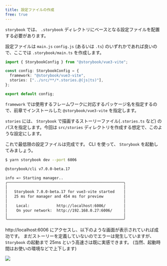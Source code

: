 ```yaml
---
title: 設定ファイルの作成
free: true
---
```


`storybook` では、 `.storybook` ディレクトリにベースとなる設定ファイルを配置する必要があります。

設定ファイルは `main.js` `config.js` (あるいは `.ts`) のいずれかであれば良いので、ここでは `.storybook/main.ts` を作成します。

```ts:.storybook/main.ts
import { StorybookConfig } from "@storybook/vue3-vite";

const config: StorybookConfig = {
  framework: "@storybook/vue3-vite",
  stories: ["../src/**/*.stories.@(js|ts)"],
};

export default config;
```

`framework` では使用するフレームワークに対応するパッケージ名を指定するので、前章でインストールした `@storybook/vue3-vite` を指定します。

`stories` には、 `Storybook` で描画するストーリーファイル(`.stories.ts` など) のパスを指定します。今回は `src/stories` ディレクトリを作成する想定で、このような設定にします。

これで最低限の設定ファイルは完成です。 CLI を使って、 `Storybook` を起動してみましょう。

```bash
$ yarn storybook dev --port 6006

@storybook/cli v7.0.0-beta.17

info => Starting manager..
╭────────────────────────────────────────────────────╮
│                                                    │
│   Storybook 7.0.0-beta.17 for vue3-vite started    │
│   25 ms for manager and 454 ms for preview         │
│                                                    │
│    Local:            http://localhost:6006/        │
│    On your network:  http://192.168.0.27:6006/     │
│                                                    │
╰────────────────────────────────────────────────────╯
```

http://localhost:6006 にアクセスし、以下のような画面が表示されていれば成功です。
まだストーリーを定義していないのでエラーは発生していますが、 `Storybook` の起動まで 25ms という高速さは既に実感できます。 (当然、起動時間はお使いの環境などで上下します)

![](https://storage.googleapis.com/zenn-user-upload/23ae47827b98-20221224.png)